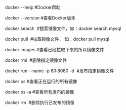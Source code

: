 docker --help    #Docker帮助

docker --version   #查看Docker版本

docker search <image>  #搜索镜像文件，如：docker search mysql

docker pull <image>  #拉取镜像文件， 如：docker pull mysql

docker images    #查看已经拉取下来的所以镜像文件

docker rmi <image>  #删除指定镜像文件

docker run --name <name> -p 80:8080 -d <image>  #发布指定镜像文件

docker ps     #查看正在运行的所有镜像

docker ps -a    #查看所有发布的镜像

docker rm <image>   #删除执行已发布的镜像
